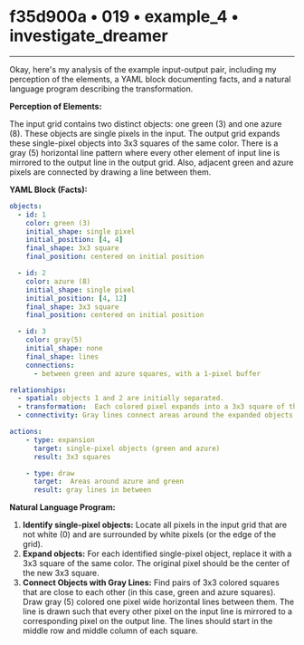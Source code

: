 # f35d900a • 019 • example_4 • investigate_dreamer

---
Okay, here's my analysis of the example input-output pair, including my perception of the elements, a YAML block documenting facts, and a natural language program describing the transformation.

**Perception of Elements:**

The input grid contains two distinct objects: one green (3) and one azure (8). These objects are single pixels in the input. The output grid expands these single-pixel objects into 3x3 squares of the same color. There is a gray (5) horizontal line pattern where every other element of input line is mirrored to the output line in the output grid. Also, adjacent green and azure pixels are connected by drawing a line between them.

**YAML Block (Facts):**



```yaml
objects:
  - id: 1
    color: green (3)
    initial_shape: single pixel
    initial_position: [4, 4]
    final_shape: 3x3 square
    final_position: centered on initial position

  - id: 2
    color: azure (8)
    initial_shape: single pixel
    initial_position: [4, 12]
    final_shape: 3x3 square
    final_position: centered on initial position

  - id: 3
    color: gray(5)
    initial_shape: none
    final_shape: lines
    connections:
      - between green and azure squares, with a 1-pixel buffer

relationships:
  - spatial: objects 1 and 2 are initially separated.
  - transformation:  Each colored pixel expands into a 3x3 square of the same color.
  - connectivity: Gray lines connect areas around the expanded objects.

actions:
    - type: expansion
      target: single-pixel objects (green and azure)
      result: 3x3 squares

    - type: draw
      target:  Areas around azure and green
      result: gray lines in between

```



**Natural Language Program:**

1.  **Identify single-pixel objects:** Locate all pixels in the input grid that are not white (0) and are surrounded by white pixels (or the edge of the grid).
2.  **Expand objects:** For each identified single-pixel object, replace it with a 3x3 square of the same color. The original pixel should be the center of the new 3x3 square.
3. **Connect Objects with Gray Lines:** Find pairs of 3x3 colored squares that are close to each other (in this case, green and azure squares). Draw gray (5) colored one pixel wide horizontal lines between them. The line is drawn such that every other pixel on the input line is mirrored to a corresponding pixel on the output line. The lines should start in the middle row and middle column of each square.


